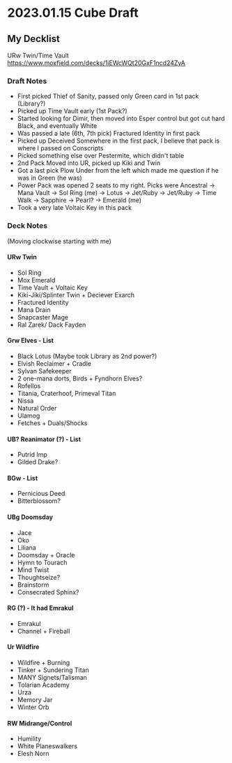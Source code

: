 # 2023.01.15 Cube Draft

## My Decklist

URw Twin/Time Vault
https://www.moxfield.com/decks/1iEWcWQt20GxF1ncd24ZyA

### Draft Notes
* First picked Thief of Sanity, passed only Green card in 1st pack (Library?)
* Picked up Time Vault early (1st Pack?)
* Started looking for Dimir, then moved into Esper control but got cut hard Black, and eventually White
* Was passed a late (6th, 7th pick) Fractured Identity in first pack
* Picked up Deceived Somewhere in the first pack, I believe that pack is where I passed on Conscripts
* Picked something else over Pestermite, which didn't table
* 2nd Pack Moved into UR, picked up Kiki and Twin
* Got a last pick Plow Under from the left which made me question if he was in Green (he was)
* Power Pack was opened 2 seats to my right. Picks were Ancestral -> Mana Vault -> Sol Ring (me) -> Lotus -> Jet/Ruby -> Jet/Ruby -> Time Walk -> Sapphire -> Pearl? -> Emerald (me)
* Took a very late Voltaic Key in this pack

### Deck Notes
(Moving clockwise starting with me)
#### URw Twin
 * Sol Ring
 * Mox Emerald
 * Time Vault + Voltaic Key
 * Kiki-Jiki/Splinter Twin + Deciever Exarch
 * Fractured Identity
 * Mana Drain
 * Snapcaster Mage
 * Ral Zarek/ Dack Fayden
#### Grw Elves - List
 * Black Lotus (Maybe took Library as 2nd power?)
 * Elvish Reclaimer + Cradle
 * Sylvan Safekeeper
 * 2 one-mana dorts, Birds + Fyndhorn Elves?
 * Rofellos
 * Titania, Craterhoof, Primeval Titan
 * Nissa
 * Natural Order
 * Ulamog
 * Fetches + Duals/Shocks
#### UB? Reanimator (?) - List
 * Putrid Imp
 * Gilded Drake?
#### BGw - List
 * Pernicious Deed
 * Bitterblossom?
#### UBg Doomsday
 * Jace
 * Oko
 * Liliana
 * Doomsday + Oracle
 * Hymn to Tourach
 * Mind Twist
 * Thoughtseize?
 * Brainstorm
 * Consecrated Sphinx?
#### RG (?) - It had Emrakul
 * Emrakul
 * Channel + Fireball
#### Ur Wildfire
 * Wildfire + Burning
 * Tinker + Sundering Titan
 * MANY Signets/Talisman
 * Tolarian Academy
 * Urza
 * Memory Jar
 * Winter Orb
#### RW Midrange/Control
 * Humility
 * White Planeswalkers
 * Elesh Norn
